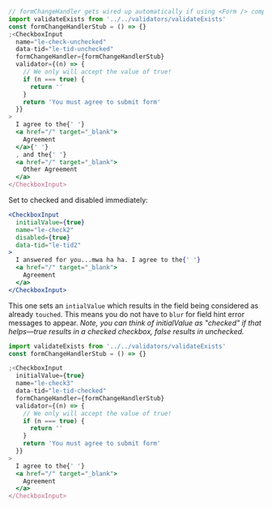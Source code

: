 ```jsx
// formChangeHandler gets wired up automatically if using <Form /> component
import validateExists from '../../validators/validateExists'
const formChangeHandlerStub = () => {}
;<CheckboxInput
  name="le-check-unchecked"
  data-tid="le-tid-unchecked"
  formChangeHandler={formChangeHandlerStub}
  validator={(n) => {
    // We only will accept the value of true!
    if (n === true) {
      return ''
    }
    return 'You must agree to submit form'
  }}
>
  I agree to the{' '}
  <a href="/" target="_blank">
    Agreement
  </a>{' '}
  , and the{' '}
  <a href="/" target="_blank">
    Other Agreement
  </a>
</CheckboxInput>
```

Set to checked and disabled immediately:

```jsx
<CheckboxInput
  initialValue={true}
  name="le-check2"
  disabled={true}
  data-tid="le-tid2"
>
  I answered for you...mwa ha ha. I agree to the{' '}
  <a href="/" target="_blank">
    Agreement
  </a>
</CheckboxInput>
```

This one sets an `intialValue` which results in the field being considered as
already `touched`. This means you do not have to `blur` for field hint error
messages to appear. _Note, you can think of initialValue as "checked" if that
helps—true results in a checked checkbox, false results in unchecked._

```jsx
import validateExists from '../../validators/validateExists'
const formChangeHandlerStub = () => {}

;<CheckboxInput
  initialValue={true}
  name="le-check3"
  data-tid="le-tid-checked"
  formChangeHandler={formChangeHandlerStub}
  validator={(n) => {
    // We only will accept the value of true!
    if (n === true) {
      return ''
    }
    return 'You must agree to submit form'
  }}
>
  I agree to the{' '}
  <a href="/" target="_blank">
    Agreement
  </a>
</CheckboxInput>
```
